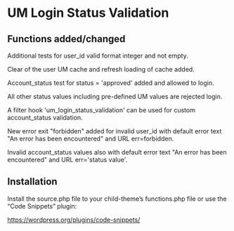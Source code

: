 # UM Login Status Validation
## Functions added/changed
Additional tests for user_id valid format integer and not empty.

Clear of the user UM cache and refresh loading of cache added.

Account_status test for status = 'approved' added and allowed to login.

All other status values including pre-defined UM values are rejected login.

A filter hook 'um_login_status_validation' can be used for custom account_status validation.

New error exit "forbidden" added for invalid user_id with default error text "An error has been encountered" and URL err=forbidden.

Invalid account_status values also with default error text "An error has been encountered" and URL err='status value'.

## Installation 
Install the source.php file to your child-theme’s functions.php file or
use the “Code Snippets” plugin:

https://wordpress.org/plugins/code-snippets/
